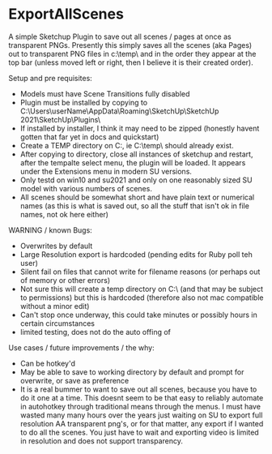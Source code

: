 # ExportAllScenes

A simple Sketchup Plugin to save out all scenes / pages at once as transparent PNGs.  Presently this simply saves all the scenes (aka Pages) out to transparent PNG files in c:\temp\ and in the order they appear at the top bar (unless moved left or right, then I believe it is their created order).

Setup and pre requisites:

- Models must have Scene Transitions fully disabled
- Plugin must be installed by copying to C:\Users\userName\AppData\Roaming\SketchUp\SketchUp 2021\SketchUp\Plugins\
- If installed by installer, I think it may need to be zipped (honestly havent gotten that far yet in docs and quickstart)
- Create a TEMP directory on C:\, ie C:\temp\ should already exist.
- After copying to directory, close all instances of sketchup and restart, after the tempalte select menu, the plugin will be loaded.  It appears under the Extensions menu in modern SU versions.  
- Only testd on win10 and su2021 and only on one reasonably sized SU model with various numbers of scenes.
- All scenes should be somewhat short and have plain text or numerical names (as this is what is saved out, so all the stuff that isn't ok in file names, not ok here either)

WARNING / known Bugs: 

- Overwrites by default
- Large Resolution export is hardcoded (pending edits for Ruby poll teh user)
- Silent fail on files that cannot write for filename reasons (or perhaps out of memory or other errors)
- Not sure this will create a temp directory on C:\ (and that may be subject to permissions) but this is hardcoded (therefore also not mac compatible without a minor edit)
- Can't stop once underway, this could take minutes or possibly hours in certain circumstances
- limited testing, does not do the auto offing of 

Use cases / future improvements / the why:
- Can be hotkey'd
- May be able to save to working directory by default and prompt for overwrite, or save as preference
- It is a real bummer to want to save out all scenes, because you have to do it one at a time.  This doesnt seem to be that easy to reliably automate in autohotkey through traditional means through the menus.  I must have wasted many many hours over the years just waiting on SU to export full resolution AA transparent png's, or for that matter, any export if I wanted to do all the scenes.  You just have to wait and exporting video is limited in resolution and does not support transparency.
